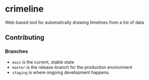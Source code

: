 # crimeline
Web-based tool for automatically drawing timelines from a list of data

## Contributing

### Branches
 * `main` is the current, stable state
 * `master` is the release-branch for the production environment
 * `staging` is where ongoing development happens.

